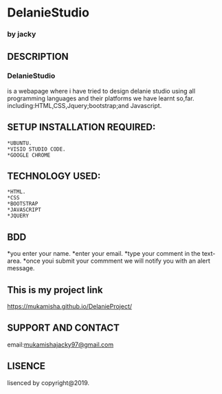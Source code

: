 # DelanieStudio
### by **jacky**
## DESCRIPTION
### DelanieStudio
is a webapage where i have tried to design delanie studio using all programming languages and their platforms we have learnt so,far.
including:HTML,CSS,Jquery;bootstrap;and Javascript.

## SETUP INSTALLATION REQUIRED:

	*UBUNTU.
	*VISIO STUDIO CODE.	
    *GOOGLE CHROME
## TECHNOLOGY USED:
	*HTML.
    *CSS
	*BOOTSTRAP
	*JAVASCRIPT
	*JQUERY
## BDD
*you enter your name.
*enter your email.
*type your comment in the text-area.
*once youi submit your commment we will notify you with an alert message.

## This is my project link
https://mukamisha.github.io/DelanieProject/

## SUPPORT AND CONTACT 
email:mukamishajacky97@gmail.com
## LISENCE
lisenced by copyright@2019.



